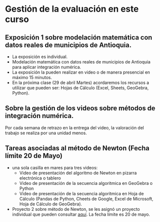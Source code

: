# Gestión de la evaluación en este curso  

## Exposición 1 sobre modelación matemática con datos reales de municipios de Antioquia.

* La exposición es individual. 
* Modelación matemática con datos reales de municipios de Antioquia para aplicar integración numérica. 
* La exposición la pueden realizar en video o de manera presencial en máximo 15 minutos. 
* En la próxima clase (29 de abril Martes) acordaremos los recursos a utilizar que pueden ser: Hojas de Cálculo (Excel, Sheets, GeoGebra, Python).

## Sobre la gestión de los videos sobre métodos de integración numérica. 

Por cada semana de retrazo en la entrega del video, la valoración del trabajo se realiza por una unidad menos.  

## Tareas asociadas al método de Newton (Fecha límite 20 de Mayo)

* una sola casilla en mares para tres videos:
    - Video de presentación del algoritmo de Newton en pizarra electrónica o tablero
    - Video de presentación de la secuencia algoritmica en GeoGebra o Python
    - Video de presentación de la secuencia algoritmica en Hoja de Cálculo (Pandas de Python, Cheets de Google, Excel de Microsoft, Hoja de Cálculo de GeoGebra). 
* Proyecto 2 sobre método de Newton, se les asignó un proyecto individual que pueden consultar [aquí](https://github.com/marco-canas/analisis_numerico/blob/main/4_planifica_implementa/4_ceros_funciones/1_newton_rapson/4_newton_rapson.ipynb). La fecha límite es 20 de mayo. 
